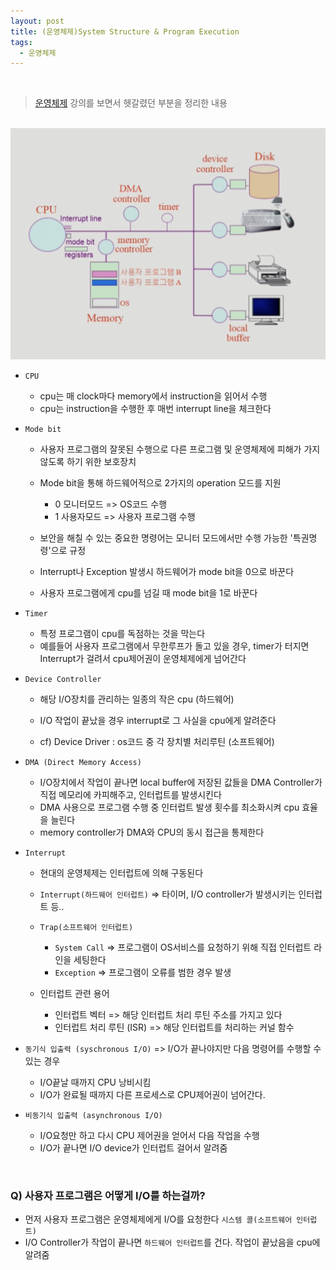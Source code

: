 ```yaml
---
layout: post
title: (운영체제)System Structure & Program Execution
tags:
  - 운영체제
---
```


<br>

>[운영체제](http://www.kocw.net/home/search/kemView.do?kemId=1046323) 강의를 보면서 헷갈렸던 부분을 정리한 내용

<br>

<img src="https://github.com/zoe0-0/blog/blob/master/images/computer_structure.png?raw=true" alt="스크린샷 2021-02-09 오전 11.13.55" style="zoom:60%;"/>

<br>

- `CPU`
  - cpu는 매 clock마다 memory에서 instruction을 읽어서 수행
  - cpu는 instruction을 수행한 후 매번 interrupt line을 체크한다

 - `Mode bit`

    - 사용자 프로그램의 잘못된 수행으로 다른 프로그램 및 운영체제에 피해가 가지 않도록 하기 위한 보호장치
    - Mode bit을 통해 하드웨어적으로 2가지의 operation 모드를 지원
       - 0 모니터모드 => OS코드 수행
       - 1 사용자모드 => 사용자 프로그램 수행

   - 보안을 해칠 수 있는 중요한 명령어는 모니터 모드에서만 수행 가능한 '특권명령'으로 규정
   - Interrupt나 Exception 발생시 하드웨어가 mode bit을 0으로 바꾼다
   - 사용자 프로그램에게 cpu를 넘길 때 mode bit을 1로 바꾼다

- `Timer`
  - 특정 프로그램이 cpu를 독점하는 것을 막는다
  - 예를들어 사용자 프로그램에서 무한루프가 돌고 있을 경우, timer가 터지면 Interrupt가 걸려서 cpu제어권이 운영체제에게 넘어간다

- `Device Controller`

  - 해당 I/O장치를 관리하는 일종의 작은 cpu (하드웨어)
  - I/O 작업이 끝났을 경우 interrupt로 그 사실을 cpu에게 알려준다

  - cf) Device Driver : os코드 중 각 장치별 처리루틴 (소프트웨어)

- `DMA (Direct Memory Access)`
  - I/O장치에서 작업이 끝나면 local buffer에 저장된 값들을 DMA Controller가 직접 메모리에 카피해주고, 인터럽트를 발생시킨다
  - DMA 사용으로 프로그램 수행 중 인터럽트 발생 횟수를 최소화시켜 cpu 효율을 늘린다
  - memory controller가 DMA와 CPU의 동시 접근을 통제한다

- `Interrupt`

  - 현대의 운영체제는 인터럽트에 의해 구동된다
  - `Interrupt(하드웨어 인터럽트)` => 타이머, I/O controller가 발생시키는 인터럽트 등..

  - `Trap(소프트웨어 인터럽트)`
    - `System Call` => 프로그램이  OS서비스를 요청하기 위해 직접 인터럽트 라인을 세팅한다
    - `Exception` => 프로그램이 오류를 범한 경우 발생
  - 인터럽트 관련 용어
    - 인터럽트 벡터 => 해당 인터럽트 처리 루틴 주소를 가지고 있다
    - 인터럽트 처리 루틴 (ISR) => 해당 인터럽트를 처리하는 커널 함수

- `동기식 입출력 (syschronous I/O)` => I/O가 끝나야지만 다음 명령어를 수행할 수 있는 경우

  - I/O끝날 때까지 CPU 낭비시킴
  - I/O가 완료될 때까지 다른 프로세스로 CPU제어권이 넘어간다. 

- `비동기식 입출력 (asynchronous I/O)`

  - I/O요청만 하고 다시 CPU 제어권을 얻어서 다음 작업을 수행
  - I/O가 끝나면 I/O device가 인터럽트 걸어서 알려줌

<br>

### Q) 사용자 프로그램은 어떻게 I/O를 하는걸까?

- 먼저 사용자 프로그램은 운영체제에게 I/O를 요청한다 `시스템 콜(소프트웨어 인터럽트)`
- I/O Controller가 작업이 끝나면 `하드웨어 인터럽트`를 건다. 작업이 끝났음을 cpu에 알려줌

<br>